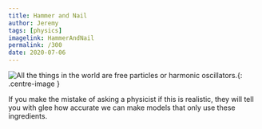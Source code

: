 ```yaml
---
title: Hammer and Nail
author: Jeremy
tags: [physics]
imagelink: HammerAndNail
permalink: /300
date: 2020-07-06
---
```


![All the things in the world are free particles or harmonic oscillators.](https://res.cloudinary.com/dh3hm8pb7/image/upload/c_scale,q_auto:best/v1535842782/Handwaving/Published/HammerAndNail.png){: .centre-image }

If you make the mistake of asking a physicist if this is realistic, they will tell you with glee how accurate we can make models that only use these ingredients.
